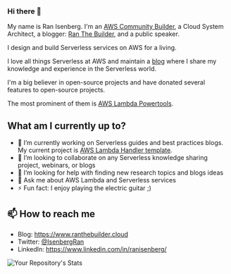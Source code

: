 ### Hi there 👋


My name is Ran Isenberg. 
I'm an [AWS Community Builder](https://aws.amazon.com/developer/community/community-builders/), a Cloud System Architect, a blogger: [Ran The Builder](https://www.ranthebuilder.cloud), and a public speaker.

I design and build Serverless services on AWS for a living.

I love all things Serverless at AWS and maintain a [blog](https://www.ranthebuilder.cloud) where I share my knowledge and experience in the Serverless world.

I'm a big believer in open-source projects and have donated several features to open-source projects. 

The most prominent of them is [AWS Lambda Powertools](https://github.com/awslabs/aws-lambda-powertools-python).

## What am I currently up to?
- 🔭 I’m currently working on Serverless guides and best practices blogs. My current project is [AWS Lambda Handler template](https://github.com/ran-isenberg/aws-lambda-handler-cookbook).
- 👯 I’m looking to collaborate on any Serverless knowledge sharing project, webinars, or blogs
- 🤔 I’m looking for help with finding new research topics and blogs ideas
- 💬 Ask me about AWS Lambda and Serverless services
- ⚡ Fun fact: I enjoy playing the electric guitar ;)

## 📫 How to reach me
- Blog: https://www.ranthebuilder.cloud
- Twitter: [@IsenbergRan](https://twitter.com/IsenbergRan)
- LinkedIn: https://www.linkedin.com/in/ranisenberg/


![Your Repository's Stats](https://github-readme-stats.vercel.app/api?username=ran-isenberg&show_icons=true)
